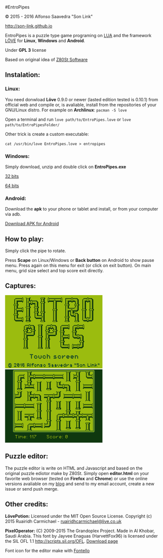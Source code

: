 #EntroPipes

© 2015 - 2016 Alfonso Saavedra "Son Link"

http://son-link.github.io

EntroPipes is a puzzle type game programing on [LUA](http://lua.org) and the framework [LÖVE](http://love2D.org) for **Linux**, **Windows** and **Android**.

Under **GPL 3** license

Based on original idea of [Z80St Software](https://sites.google.com/site/z80stsoftware)


## Instalation:

### Linux:
You need donwload **Löve** 0.9.0 or newer (lasted edition tested is 0.10.1) from official web and compile or, is avaliable, install from the repositories of your GNU/Linux distro. For example on **Archlinux**: `pacman -S love`

Open a terminal and run `love path/to/EntroPipes.love` or `love path/to/EntroPipesFolder/`

Other trick is create a custom executable:

`cat /usr/bin/love EntroPipes.love > entropipes`

### Windows:
Simply download, unzip and double click on **EntroPipes.exe**

[32 bits](https://dl.dropboxusercontent.com/u/58286032/juegos/EntroPipes/EntroPipes-win32.zip)

[64 bits](https://dl.dropboxusercontent.com/u/58286032/juegos/EntroPipes/EntroPipes-win64.zip)

### Android:

Download the **apk** to your phone or tablet and install, or from your computer via adb.

[Download APK for Android](https://dl.dropboxusercontent.com/u/58286032/juegos/EntroPipes/entropipes.apk)

## How to play:

Simply click the pipe to rotate.

Press **Scape** on Linux/Windows or **Back button** on Android to show pause menu. Press again on this menu for exit (or click on exit button). On main menu, grid size select and top score exit directly. 

## Captures:

![Main Screen](img/main_screen.png)
![in game screen](ingame_screen.png)


## Puzzle editor:

The puzzle editor is write on HTML and Javascript and based on the original puzzle ediotor make by Z80St. Simply open **editor.html** on your favorite web browser (tested on **Firefox** and **Chrome**) or use the online versions avaliable on my [blog](http://son-link.github.io/entropipes_editor/) and send to my email account, create a new issue or send push merge.


## Other credits:

**LövePotion:** Licensed under the MIT Open Source License.
Copyright (c) 2015 Ruairidh Carmichael - ruairidhcarmichael@live.co.uk

**PixelOperator:**
(C) 2009-2015 The Grandoplex Project.
Made in Al Khobar, Saudi Arabia.
This font by Jayvee Enaguas (HarvettFox96) is licensed under
the SIL OFL 1.1 <http://scripts.sil.org/OFL>.
[Download page](http://harvettfox96.deviantart.com/art/Pixel-Operator-1-5-0-568359556)

Font icon for the editor make with [Fontello](http://fontello.com)